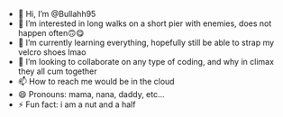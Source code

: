 - 👋 Hi, I’m @Bullahh95
- 👀 I’m interested in long walks on a short pier with enemies, does not happen often🙃😋
- 🌱 I’m currently learning everything, hopefully still be able to strap my velcro shoes lmao
- 💞️ I’m looking to collaborate on any type of coding, and why in climax they all cum together
- 📫 How to reach me would be in the cloud
- 😄 Pronouns: mama, nana, daddy, etc...
- ⚡ Fun fact: i am a nut and a half

<!---
Bullahh95/Bullahh95 is a ✨ special ✨ repository because its `README.md` (this file) appears on your GitHub profile.
You can click the Preview link to take a look at your changes.
--->
